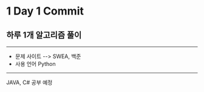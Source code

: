 # 1 Day 1 Commit  

## 하루 1개 알고리즘 풀이  
---
- 문제 사이트 --> SWEA, 백준  
- 사용 언어 Python


---
JAVA, C# 공부 예정